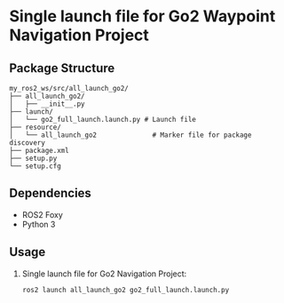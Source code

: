 # Single launch file for Go2 Waypoint Navigation Project

## Package Structure

```
my_ros2_ws/src/all_launch_go2/
├── all_launch_go2/
│   ├── __init__.py
├── launch/
│   └── go2_full_launch.launch.py # Launch file
├── resource/
│   └── all_launch_go2              # Marker file for package discovery
├── package.xml
├── setup.py
└── setup.cfg
```

## Dependencies

- ROS2 Foxy
- Python 3

## Usage

1. Single launch file for Go2 Navigation Project:
   ```bash
   ros2 launch all_launch_go2 go2_full_launch.launch.py
   ```
